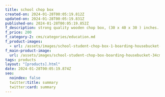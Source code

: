 ```yaml
---
title: school chop box
created-on: 2024-01-28T00:05:19.812Z
updated-on: 2024-01-28T00:05:19.831Z
published-on: 2024-01-28T00:05:19.852Z
f_description: strong quality wooden chop box, (30 x 40 x 30 ) inches.
f_price: 200
f_category-2: cms/categories/education.md
f_product-images:
  - url: /assets/images/school-student-chop-box-1-boarding-housebucket-34cm-www.gotogh.com-accra-ghana.jpg
f_main-product-image:
  url: /assets/images/school-student-chop-box-boarding-housebucket-34cm-www.gotogh.com-accra-ghana.jpg
tags: products
layout: "[products].html"
date: 2024-01-28T00:05:19.874Z
seo:
  noindex: false
  twitter:title: summary
  twitter:card: summary
---
```

